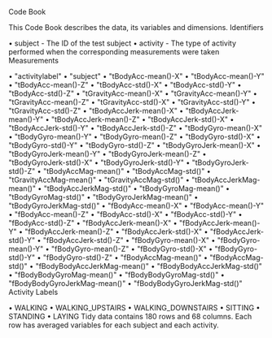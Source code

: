 Code Book

This Code Book describes the data, its variables and dimensions.
Identifiers

• subject - The ID of the test subject • activity - The type of activity performed when the corresponding measurements were taken
Measurements

• "activitylabel" • "subject" • "tBodyAcc-mean()-X" • "tBodyAcc-mean()-Y" • "tBodyAcc-mean()-Z" • "tBodyAcc-std()-X" • "tBodyAcc-std()-Y" • "tBodyAcc-std()-Z" • "tGravityAcc-mean()-X" • "tGravityAcc-mean()-Y" • "tGravityAcc-mean()-Z" • "tGravityAcc-std()-X" • "tGravityAcc-std()-Y" • "tGravityAcc-std()-Z" • "tBodyAccJerk-mean()-X" • "tBodyAccJerk-mean()-Y" • "tBodyAccJerk-mean()-Z" • "tBodyAccJerk-std()-X" • "tBodyAccJerk-std()-Y" • "tBodyAccJerk-std()-Z" • "tBodyGyro-mean()-X" • "tBodyGyro-mean()-Y" • "tBodyGyro-mean()-Z" • "tBodyGyro-std()-X" • "tBodyGyro-std()-Y" • "tBodyGyro-std()-Z" • "tBodyGyroJerk-mean()-X" • "tBodyGyroJerk-mean()-Y" • "tBodyGyroJerk-mean()-Z" • "tBodyGyroJerk-std()-X" • "tBodyGyroJerk-std()-Y" • "tBodyGyroJerk-std()-Z" • "tBodyAccMag-mean()" • "tBodyAccMag-std()" • "tGravityAccMag-mean()" • "tGravityAccMag-std()" • "tBodyAccJerkMag-mean()" • "tBodyAccJerkMag-std()" • "tBodyGyroMag-mean()" • "tBodyGyroMag-std()" • "tBodyGyroJerkMag-mean()" • "tBodyGyroJerkMag-std()" • "fBodyAcc-mean()-X" • "fBodyAcc-mean()-Y" • "fBodyAcc-mean()-Z" • "fBodyAcc-std()-X" • "fBodyAcc-std()-Y" • "fBodyAcc-std()-Z" • "fBodyAccJerk-mean()-X" • "fBodyAccJerk-mean()-Y" • "fBodyAccJerk-mean()-Z" • "fBodyAccJerk-std()-X" • "fBodyAccJerk-std()-Y" • "fBodyAccJerk-std()-Z" • "fBodyGyro-mean()-X" • "fBodyGyro-mean()-Y" • "fBodyGyro-mean()-Z" • "fBodyGyro-std()-X" • "fBodyGyro-std()-Y" • "fBodyGyro-std()-Z" • "fBodyAccMag-mean()" • "fBodyAccMag-std()" • "fBodyBodyAccJerkMag-mean()" • "fBodyBodyAccJerkMag-std()" • "fBodyBodyGyroMag-mean()" • "fBodyBodyGyroMag-std()" • "fBodyBodyGyroJerkMag-mean()" • "fBodyBodyGyroJerkMag-std()"
Activity Labels

• WALKING • WALKING_UPSTAIRS • WALKING_DOWNSTAIRS • SITTING • STANDING • LAYING
Tidy data contains 180 rows and 68 columns. Each row has averaged variables for each subject and each activity.
